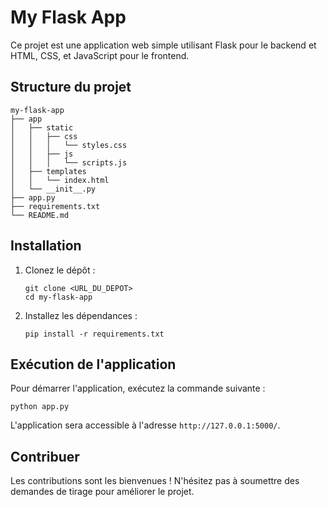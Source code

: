 # My Flask App

Ce projet est une application web simple utilisant Flask pour le backend et HTML, CSS, et JavaScript pour le frontend.

## Structure du projet

```
my-flask-app
├── app
│   ├── static
│   │   ├── css
│   │   │   └── styles.css
│   │   ├── js
│   │   │   └── scripts.js
│   ├── templates
│   │   └── index.html
│   └── __init__.py
├── app.py
├── requirements.txt
└── README.md
```

## Installation

1. Clonez le dépôt :
   ```
   git clone <URL_DU_DEPOT>
   cd my-flask-app
   ```

2. Installez les dépendances :
   ```
   pip install -r requirements.txt
   ```

## Exécution de l'application

Pour démarrer l'application, exécutez la commande suivante :
```
python app.py
```

L'application sera accessible à l'adresse `http://127.0.0.1:5000/`.

## Contribuer

Les contributions sont les bienvenues ! N'hésitez pas à soumettre des demandes de tirage pour améliorer le projet.